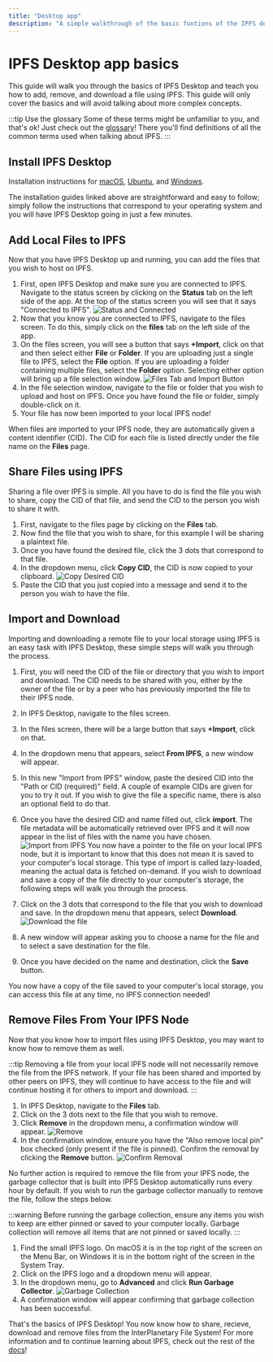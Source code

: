 ```yaml
---
title: "Desktop app"
description: "A simple walkthrough of the basic funtions of the IPFS desktop app."
---
```


# IPFS Desktop app basics

This guide will walk you through the basics of IPFS Desktop and teach you how to add, remove, and download a file using IPFS. This guide will only cover the basics and will avoid talking about more complex concepts.

:::tip Use the glossary
Some of these terms might be unfamiliar to you, and that's ok! Just check out the [glossary](../concepts/glossary/)! There you'll find definitions of all the common terms used when talking about IPFS.
:::

## Install IPFS Desktop

Installation instructions for [macOS](../install/ipfs-desktop/#macos), [Ubuntu](../install/ipfs-desktop/#ubuntu), and [Windows](../install/ipfs-desktop/#windows).

The installation guides linked above are straightforward and easy to follow; simply follow the instructions that correspond to your operating system and you will have IPFS Desktop going in just a few minutes.

## Add Local Files to IPFS

Now that you have IPFS Desktop up and running, you can add the files that you wish to host on IPFS.

1. First, open IPFS Desktop and make sure you are connected to IPFS. Navigate to the status screen by clicking on the **Status** tab on the left side of the app. At the top of the status screen you will see that it says "Connected to IPFS".
![Status and Connected](https://ipfs.io/ipfs/bafkreidfsaiakraedkl3u7zlxzjpjy3typhdqz24bam7vhietdcn7gzm3u "Status and Connected.png")
1. Now that you know you are connected to IPFS, navigate to the files screen. To do this, simply click on the **files** tab on the left side of the app.
1. On the files screen, you will see a button that says **+Import**, click on that and then select either **File** or **Folder**. If you are uploading just a single file to IPFS, select the **File** option. If you are uploading a folder containing multiple files, select the **Folder** option. Selecting either option will bring up a file selection window.
![Files Tab and Import Button](https://ipfs.io/ipfs/bafkreib766pjfowf3z66yz2culsqjb7pe26s5kw45y7euubfv7txwyau74 "Files Import.png")
1. In the file selection window, navigate to the file or folder that you wish to upload and host on IPFS. Once you have found the file or folder, simply double-click on it.
1. Your file has now been imported to your local IPFS node!

When files are imported to your IPFS node, they are automatically given a content identifier (CID). The CID for each file is listed directly under the file name on the **Files** page.

## Share Files using IPFS

Sharing a file over IPFS is simple. All you have to do is find the file you wish to share, copy the CID of that file, and send the CID to the person you wish to share it with.

1. First, navigate to the files page by clicking on the **Files** tab.
1. Now find the file that you wish to share, for this example I will be sharing a plaintext file.
1. Once you have found the desired file, click the 3 dots that correspond to that file.
1. In the dropdown menu, click **Copy CID**, the CID is now copied to your clipboard.
![Copy Desired CID](https://ipfs.io/ipfs/bafkreig6g5k5tu5k6vgwvwstzn6lzppjtoxzdzczb4fthrcfngetoz4klm "CopyCID.png")
1. Paste the CID that you just copied into a message and send it to the person you wish to have the file.

## Import and Download

Importing and downloading a remote file to your local storage using IPFS is an easy task with IPFS Desktop, these simple steps will walk you through the process.

1. First, you will need the CID of the file or directory that you wish to import and download. The CID needs to be shared with you, either by the owner of the file or by a peer who has previously imported the file to their IPFS node.
1. In IPFS Desktop, navigate to the files screen.
1. In the files screen, there will be a large button that says **+Import**, click on that.
1. In the dropdown menu that appears, select **From IPFS**, a new window will appear.
1. In this new "Import from IPFS" window, paste the desired CID into the "Path or CID (required)" field. A couple of example CIDs are given for you to try it out. If you wish to give the file a specific name, there is also an optional field to do that.
1. Once you have the desired CID and name filled out, click **import**. The file metadata will be automatically retrieved over IPFS and it will now appear in the list of files with the name you have chosen.
![Import from IPFS](https://ipfs.io/ipfs/bafkreihzdmqtouxjkdn6wrxlvx64dzxkvdnu4rwpveed5plvyon2zogx5y "Import from IPFS.png")
You now have a pointer to the file on your local IPFS node, but it is important to know that this does not mean it is saved to your computer's local storage. This type of import is called lazy-loaded, meaning the actual data is fetched on-demand. If you wish to download and save a copy of the file directly to your computer's storage, the following steps will walk you through the process.

1. Click on the 3 dots that correspond to the file that you wish to download and save. In the dropdown menu that appears, select **Download**.
![Download the file](https://ipfs.io/ipfs/bafkreid4wkkwreywwdj2qqjnho56kodskmhi4e7tpzzvjpu3hn4o5eaxk4 "Download File.png")
1. A new window will appear asking you to choose a name for the file and to select a save destination for the file.
1. Once you have decided on the name and destination, click the **Save** button.

You now have a copy of the file saved to your computer's local storage, you can access this file at any time, no IPFS connection needed!

## Remove Files From Your IPFS Node

Now that you know how to import files using IPFS Desktop, you may want to know how to remove them as well. 

:::tip
Removing a file from your local IPFS node will not necessarily remove the file from the IPFS network. If your file has been shared and imported by other peers on IPFS, they will continue to have access to the file and will continue hosting it for others to import and download.
:::

1. In IPFS Desktop, navigate to the **Files** tab.
1. Click on the 3 dots next to the file that you wish to remove.
1. Click **Remove** in the dropdown menu, a confirmation window will appear.
![Remove](https://ipfs.io/ipfs/bafkreihqa4a5nhldieme2h66fbpnp52zihk7oqne5ble377qcqxppn4l6y "Remove.png")
1. In the confirmation window, ensure you have the "Also remove local pin" box checked (only present if the file is pinned). Confirm the removal by clicking the **Remove** button.
![Confirm Removal](https://ipfs.io/ipfs/bafkreibkhgbhkgooue2h23qb4qxljbcco2gpoi4fz42coaxq5yeqgp6rry "ConfirmRemove.png")

No further action is required to remove the file from your IPFS node, the garbage collector that is built into IPFS Desktop automatically runs every hour by default. If you wish to run the garbage collector manually to remove the file, follow the steps below.

:::warning
Before running the garbage collection, ensure any items you wish to keep are either pinned or saved to your computer locally. Garbage collection will remove all items that are not pinned or saved locally.
:::

1. Find the small IPFS logo. On macOS it is in the top right of the screen on the Menu Bar, on Windows it is in the bottom right of the screen in the System Tray.
1. Click on the IPFS logo and a dropdown menu will appear.
1. In the dropdown menu, go to **Advanced** and click **Run Garbage Collector**.
![Garbage Collection](https://ipfs.io/ipfs/bafkreigwixo5aexortfcjkkryzk2q5pxocvqvb7ohrbuz6uk52qdes43si "GarbageCollector.png")
1. A confirmation window will appear confirming that garbage collection has been successful.

That's the basics of IPFS Desktop! You now know how to share, recieve, download and remove files from the InterPlanetary File System! For more information and to continue learning about IPFS, check out the rest of the [docs](../)!
